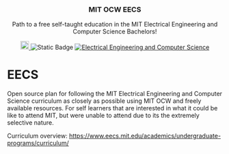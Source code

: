 <h3 align="center">MIT OCW EECS</h3>
<p align="center">
  Path to a free self-taught education in the MIT Electrical Engineering and Computer Science Bachelors!
</p>
<p align="center">
    <a href="https://github.com/sindresorhus/awesome">
    <img alt="MIT OCW" src="https://pbs.twimg.com/profile_images/912676696620359680/e-G5lqVs_400x400.jpg" width="20">
  </a>
  <img alt="Static Badge" src="https://img.shields.io/badge/MIT_OCW-Open_Learning-%23FF8C00?style=-flat&link=https%3A%2F%2Focw.mit.edu%2F">
  <a href="https://github.com/cforcomputer/EECS">
	<img alt="Electrical Engineering and Computer Science" src="https://img.shields.io/badge/Electrical_Engineering--and--Computer_Science-blue.svg">
  </a>
</p>


# EECS

Open source plan for following the MIT Electrical Engineering and Computer Science curriculum as closely as possible using MIT OCW and freely available resources. For self learners that are interested in what it could be like to attend MIT, but were unable to attend due to its the extremely selective nature.

Curriculum overview: <https://www.eecs.mit.edu/academics/undergraduate-programs/curriculum/>

